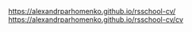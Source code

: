 https://alexandrparhomenko.github.io/rsschool-cv/
<br>
https://alexandrparhomenko.github.io/rsschool-cv/cv
